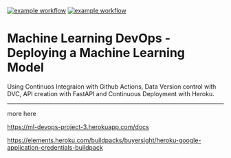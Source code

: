 [![example workflow](https://github.com/lewi0332/ML_DevOps_Deploying_a_Machine_Learning_Model/actions/workflows/pylint.yml/badge.svg)](https://github.com/lewi0332/ML_DevOps_Deploying_a_Machine_Learning_Model/actions)
[![example workflow](https://github.com/lewi0332/ML_DevOps_Deploying_a_Machine_Learning_Model/actions/workflows/python-package.yml/badge.svg)](https://github.com/lewi0332/ML_DevOps_Deploying_a_Machine_Learning_Model/actions)

# Machine Learning DevOps - Deploying a Machine Learning Model

Using Continuos Integraion with Github Actions, Data Version control with DVC, API creation with FastAPI and 
Continuous Deployment with Heroku.

---
more here 




https://ml-devops-project-3.herokuapp.com/docs


https://elements.heroku.com/buildpacks/buyersight/heroku-google-application-credentials-buildpack
